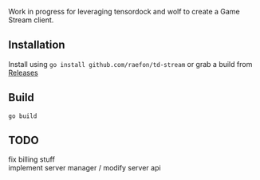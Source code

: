 Work in progress for leveraging tensordock and wolf to create a Game Stream client.

## Installation

Install using `go install github.com/raefon/td-stream` or grab a build from [Releases](https://github.com/raefon/td-stream/releases)

## Build

```
go build
```

## TODO
fix billing stuff \
implement server manager / modify server api
